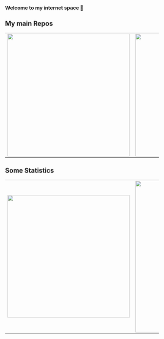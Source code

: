 ### Welcome to my internet space 👋

## My main Repos ##
<center>
<table>
    <tr>
        <td><img width="400px" align="left" src="https://github-readme-stats.vercel.app/api/pin?username=arthurtuio&repo=streamlit-heroku-python-br2020&hide=html&layout=compact&theme=dracula" /></td>
		<td><img width="400px" align="left" src="https://github-readme-stats.vercel.app/api/pin?username=arthurtuio&repo=arthurtuio_webpage&hide=html&layout=compact&theme=dracula" /></td>
    </tr>
</table>
</center>

## Some Statistics ##

<center>
<table>
    <tr>
        <td><img width="400px" align="left" src="https://github-readme-stats.vercel.app/api/top-langs/?username=arthurtuio&hide=html&layout=compact&theme=dracula" /></td>
        <td><img width="495px" align="left" src="https://github-readme-stats.vercel.app/api?username=arthurtuio&theme=dracula"/></td>
		<!-- <td><img width="495px" align="left" src="https://github-readme-stats.vercel.app/api/wakatime/?username=arthurtuio&theme=dracula"/></td> -->
    </tr>
</table>
</center>

<!-- <p align="center">
	<a href="https://github.com/arthurtuio"><img src="imgs/Octicons-mark-github.svg" alt="GitHub"></a>
	<a href="https://twitter.com/tuiohdell"><img src="imgs/twitter.svg" alt="Twitter"></a>
	<a href="https://www.linkedin.com/in/arthurdellantonia"><img src="imgs/linkedin.svg" alt="LinkedIn"></a>
</p> -->


<!--
**arthurtuio/arthurtuio** is a ✨ _special_ ✨ repository because its `README.md` (this file) appears on your GitHub profile.

Here are some ideas to get you started:

- 🔭 I’m currently working on ...
- 🌱 I’m currently learning ...
- 👯 I’m looking to collaborate on ...
- 🤔 I’m looking for help with ...
- 💬 Ask me about ...
- 📫 How to reach me: ...
- 😄 Pronouns: ...
- ⚡ Fun fact: ...
-->
